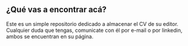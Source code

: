 ## ¿Qué vas a encontrar acá?

Este es un simple repositorio dedicado a almacenar el CV de su editor. Cualquier duda que tengas, comunicate con él por e-mail o por linkedin, ambos se encuentran en su página.
